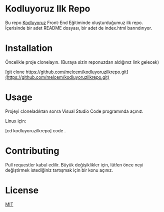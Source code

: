 # Kodluyoruz Ilk Repo
Bu repo [Kodluyoruz](https://www.kodluyoruz.org/) Front-End Eğitiminde oluşturduğumuz ilk repo. İçerisinde bir adet README dosyası, bir adet de index.html barındırıyor.

# Installation
Öncelikle proje clonelayın. (Buraya sizin reponuzdan aldığınız link gelecek)

[git clone https://github.com/melcem/kodluyoruzilkrepo.git](https://github.com/melcem/kodluyoruzilkrepo.git)

# Usage
Projeyi cloneladıktan sonra Visual Studio Code programında açınız.

Linux için:

[cd kodluyoruzilkrepo]
code .

# Contributing
Pull requestler kabul edilir. Büyük değişiklikler için, lütfen önce neyi değiştirmek istediğiniz tartışmak için bir konu açınız.

# License
[MIT](https://choosealicense.com/licenses/mit/)
